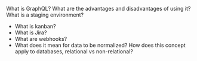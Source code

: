 What is GraphQL? What are the advantages and disadvantages of using it?
What is a staging environment?
- What is kanban?
- What is Jira?
- What are webhooks?
- What does it mean for data to be normalized? How does this concept apply to databases, relational vs non-relational?